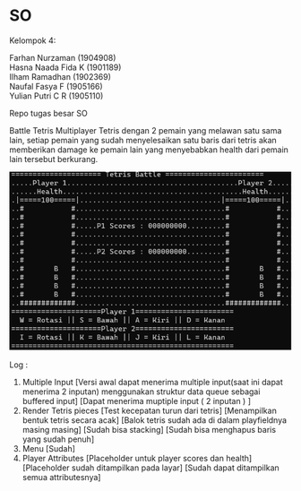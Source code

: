 # SO
Kelompok 4:  

Farhan Nurzaman     (1904908)  
Hasna Naada Fida K  (1901189)  
Ilham Ramadhan      (1902369)  
Naufal Fasya F      (1905166)  
Yulian Putri C R    (1905110)  

Repo tugas besar SO

Battle Tetris Multiplayer
Tetris dengan 2 pemain yang melawan satu sama lain, setiap pemain yang sudah menyelesaikan satu baris dari tetris akan memberikan damage ke pemain lain
yang menyebabkan health dari pemain lain tersebut berkurang.  

![alt text](https://github.com/farhannz/SO/raw/main/a.png)



Log :
1. Multiple Input       [Versi awal dapat menerima multiple input(saat ini dapat menerima 2 inputan) menggunakan struktur data queue sebagai buffered input]
                        [Dapat menerima muptiple input ( 2 inputan ) ]
2. Render Tetris pieces [Test kecepatan turun dari tetris]
                        [Menampilkan bentuk tetris secara acak]
                        [Balok tetris sudah ada di dalam playfieldnya masing masing]
                        [Sudah bisa stacking]
                        [Sudah bisa menghapus baris yang sudah penuh]
3. Menu                 [Sudah]
4. Player Attributes    [Placeholder untuk player scores dan health]
                        [Placeholder sudah ditampilkan pada layar]
                        [Sudah dapat ditampilkan semua attributesnya]
                        
